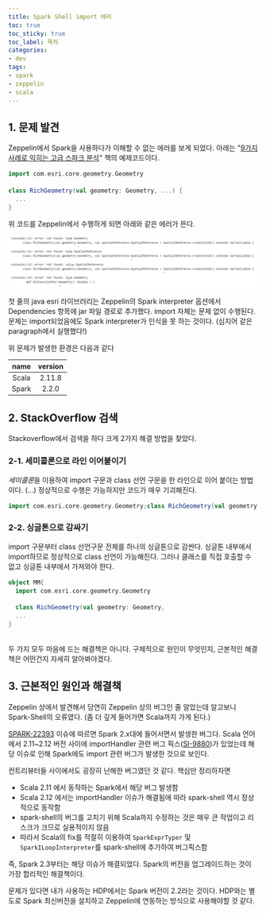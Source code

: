 ```yaml
---
title: Spark Shell import 에러
toc: true
toc_sticky: true
toc_label: 목차
categories:
- dev
tags:
- spark
- zeppelin
- scala
---
```


## 1. 문제 발견
Zeppelin에서 Spark을 사용하다가 이해할 수 없는 에러를 보게 되었다.
아래는 "[9가지 사례로 익히는 고급 스파크 분석](https://github.com/sryza/aas/blob/master/ch08-geotime/src/main/scala/com/cloudera/datascience/geotime/RichGeometry.scala)" 책의 예제코드이다.


```scala
import com.esri.core.geometry.Geometry

class RichGeometry(val geometry: Geometry, ...) {
  ...
}
```


위 코드를 Zeppelin에서 수행하게 되면 아래와 같은 에러가 뜬다.

![zeppelin-error](https://raw.githubusercontent.com/dhkdn9192/dhkdn9192.github.io/master/assets/images/posts/2020/09/07/2020-09-07-zeppelin-error.png)


첫 줄의 java esri 라이브러리는 Zeppelin의 Spark interpreter 옵션에서 Dependencies 항목에 jar 파일 경로로 추가했다.
import 자체는 문제 없이 수행된다.
문제는 import되었음에도 Spark interpreter가 인식을 못 하는 것이다. (심지어 같은 paragraph에서 실행했다!)

위 문제가 발생한 환경은 다음과 같다

| name | version |
| :---: | :---: |
| Scala     | 2.11.8     |
| Spark     | 2.2.0     |

## 2. StackOverflow 검색

Stackoverflow에서 검색을 하다 크게 2가지 해결 방법을 찾았다.

### 2-1. 세미콜론으로 라인 이어붙이기
*세미콜론*을 이용하여 import 구문과 class 선언 구문을 한 라인으로 이어 붙이는 방법이다. (...)
정상적으로 수행은 가능하지만 코드가 매우 기괴해진다.

```scala
import com.esri.core.geometry.Geometry;class RichGeometry(val geometry: Geometry,...)
```


### 2-2. 싱글톤으로 감싸기

import 구문부터 class 선언구문 전체를 하나의 싱글톤으로 감싼다.
싱글톤 내부에서 import하므로 정상적으로 class 선언이 가능해진다.
그러나 클래스를 직접 호출할 수 없고 싱글톤 내부에서 가져와야 한다.

```scala
object MM{
  import com.esri.core.geometry.Geometry

  class RichGeometry(val geometry: Geometry,
  ...
}

```

<br>
두 가지 모두 마음에 드는 해결책은 아니다.
구체적으로 원인이 무엇인지, 근본적인 해결책은 어떤건지 자세히 알아봐야겠다.

## 3. 근본적인 원인과 해결책
Zeppelin 상에서 발견해서 당연히 Zeppelin 상의 버그인 줄 알았는데 알고보니 Spark-Shell의 오류였다.
(좀 더 깊게 들어가면 Scala까지 가게 된다.)

[SPARK-22393](https://issues.apache.org/jira/browse/SPARK-22393) 이슈에 따르면 Spark 2.x대에 들어서면서 발생한 버그다.
Scala 언어에서 2.11~2.12 버전 사이에 importHandler 관련 버그 픽스([SI-9880](https://github.com/scala/bug/issues/9881))가 있었는데 해당 이슈로 인해 Spark에도 import 관련 버그가 발생한 것으로 보인다.

컨트리뷰터들 사이에서도 굉장히 난해한 버그였던 것 같다. 핵심만 정리하자면

- Scala 2.11 에서 동작하는 Spark에서 해당 버그 발생함
- Scala 2.12 에서는 importHandler 이슈가 해결됨에 따라 spark-shell 역시 정상적으로 동작함
- spark-shell의 버그를 고치기 위해 Scala까지 수정하는 것은 매우 큰 작업이고 리스크가 크므로 실용적이지 않음
- 따라서 Scala의 fix를 적절히 이용하여 ```SparkExprTyper``` 및 ```SparkILoopInterpreter```를 spark-shell에 추가하여 버그픽스함

즉, Spark 2.3부터는 해당 이슈가 해결되었다.
Spark의 버전을 업그레이드하는 것이 가장 합리적인 해결책이다.

문제가 있다면 내가 사용하는 HDP에서는 Spark 버전이 2.2라는 것이다.
HDP와는 별도로 Spark 최신버전을 설치하고 Zeppelin에 연동하는 방식으로 사용해야할 것 같다.
